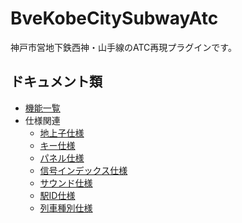 # BveKobeCitySubwayAtc
神戸市営地下鉄西神・山手線のATC再現プラグインです。

## ドキュメント類
* [機能一覧](./docs/feature.md)
* 仕様関連
	* [地上子仕様](./docs/beacon.md)
	* [キー仕様](./docs/key.md)
	* [パネル仕様](./docs/panel.md)
	* [信号インデックス仕様](./docs/signal.md)
	* [サウンド仕様](./docs/sound.md)
	* [駅ID仕様](./docs/station.md)
	* [列車種別仕様](./docs/type.md)